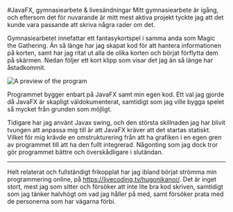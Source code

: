 #JavaFX, gymnasiearbete & livesändningar
Mitt gymnasiearbete är igång, och eftersom det för nuvarande är mitt mest aktiva
projekt tyckte jag att det kunde vara passande att skriva några rader om det.

Gymnasiearbetet innefattar ett fantasykortspel i samma anda som Magic the Gathering.
Än så länge har jag skapat kod för att hantera informationen på korten, samt har jag ritat
ut alla de olika korten och börjat förflytta dem på skärmen. Nedan följer ett kort
klipp som visar det jag än så länge har åstadkommit.

<img src="https://i.imgur.com/vha80xi.gif" alt="A preview of the program"></img>

Programmet bygger enbart på JavaFX samt min egen kod. Ett val jag gjorde då JavaFX
är skapligt väldokumenterat, samtidigt som jag ville bygga spelet så mycket från
grunden som möjligt. 

Tidigare har jag använt Javax swing, och den största skillnaden jag har blivit 
tvungen att anpassa mig till är att JavaFX kräver att det startas statiskt.
Vilket för mig krävde en omstrukturering från att ha grafiken i en egen gren av
programmet till att ha den fullt integrerad. Någonting som jag dock tror gör
programmet bättre och överskådligare i slutändan.

---

Helt relaterat och fullständigt frikopplat har jag ibland börjat strömma min 
programmering online, på <https://livecoding.tv/hugonikanor/>.
Det är inget stort, mest jag som sitter och försöker att inte lite bra kod skriven,
samtidigt som jag tänker halvhögt om vad jag håller på med, samt försöker prata 
med de personerna som har vägarna förbi.
